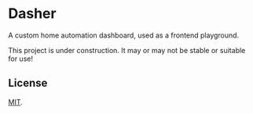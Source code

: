 # Dasher

A custom home automation dashboard, used as a frontend playground.

This project is under construction. It may or may not be stable or suitable for use!

## License

[MIT](LICENSE).
